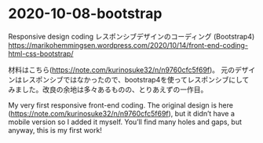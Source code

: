 # 2020-10-08-bootstrap

Responsive design coding レスポンシブデザインのコーディング (Bootstrap4)
https://marikohemmingsen.wordpress.com/2020/10/14/front-end-coding-html-css-bootstrap/ 


材料はこちら(https://note.com/kurinosuke32/n/n9760cfc5f69f)。
元のデザインはレスポンシブではなかったので、bootstrap4を使ってレスポンシブにしてみました。改良の余地は多々あるものの、とりあえずの一作目。

My very first responsive front-end coding. The original design is here (https://note.com/kurinosuke32/n/n9760cfc5f69f), but it didn’t have a mobile version so I added it myself. You’ll find many holes and gaps, but anyway, this is my first work! 
